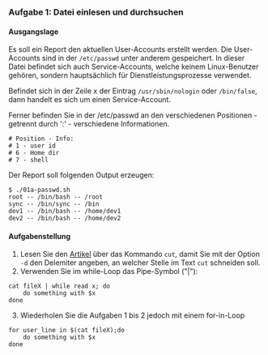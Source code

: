 ### Aufgabe 1: Datei einlesen und durchsuchen
#### Ausgangslage
Es soll ein Report den aktuellen User-Accounts erstellt werden. Die User-Accounts
sind in der ```/etc/passwd``` unter anderem gespeichert. In dieser Datei
befindet sich auch Service-Accounts, welche keinem Linux-Benutzer gehören,
sondern hauptsächlich für Dienstleistungsprozesse verwendet.

Befindet sich in der Zeile x der Eintrag 
```/usr/sbin/nologin``` oder 
```/bin/false```, 
dann handelt es sich um einen Service-Account.

Ferner befinden Sie in der /etc/passwd an den verschiedenen Positionen - getrennt durch ':' -
verschiedene Informationen.
```
# Position - Info: 
# 1 - user id
# 6 - Home dir
# 7 - shell
```
Der Report soll folgenden Output erzeugen:
```
$ ./01a-passwd.sh
root -- /bin/bash -- /root
sync -- /bin/sync -- /bin
dev1 -- /bin/bash -- /home/dev1
dev2 -- /bin/bash -- /home/dev2
```

#### Aufgabenstellung
1. Lesen Sie den [Artikel](https://shapeshed.com/unix-cut/) über das Kommando ```cut```, damit Sie mit 
der Option ```-d``` den Delemiter angeben, an welcher Stelle im Text
```cut``` schneiden soll.
2. Verwenden Sie im while-Loop das Pipe-Symbol ("|"):
```
cat fileX | while read x; do
    do something with $x
done
```
3. Wiederholen Sie die Aufgaben 1 bis 2 jedoch mit einem for-in-Loop
```
for user_line in $(cat fileX);do
    do something with $x
done
```
